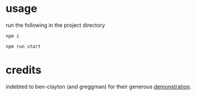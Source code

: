 # usage

run the following in the project directory 

    npm i

    npm run start

# credits

indebted to ben-clayton (and greggman) for their generous [demonstration](https://github.com/webgpu/webgpu-samples/tree/main/sample/cameras).
